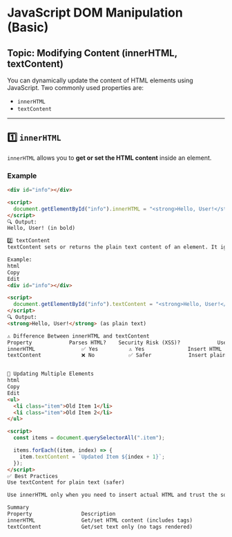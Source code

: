 # JavaScript DOM Manipulation (Basic)  

## Topic: Modifying Content (innerHTML, textContent)

You can dynamically update the content of HTML elements using JavaScript. Two commonly used properties are:

- `innerHTML`
- `textContent`

---

## 1️⃣ `innerHTML`

`innerHTML` allows you to **get or set the HTML content** inside an element.

### Example

```html
<div id="info"></div>

<script>
  document.getElementById("info").innerHTML = "<strong>Hello, User!</strong>";
</script>
🔍 Output:
Hello, User! (in bold)

2️⃣ textContent
textContent sets or returns the plain text content of an element. It ignores HTML tags.

Example:
html
Copy
Edit
<div id="info"></div>

<script>
  document.getElementById("info").textContent = "<strong>Hello, User!</strong>";
</script>
🔍 Output:
<strong>Hello, User!</strong> (as plain text)

⚠️ Difference Between innerHTML and textContent
Property            Parses HTML?    Security Risk (XSS)?            Use Case
innerHTML               ✅ Yes          ⚠️ Yes              Insert HTML content
textContent             ❌ No           ✅ Safer            Insert plain text (no                                                               No HTML tags)


🧪 Updating Multiple Elements
html
Copy
Edit
<ul>
  <li class="item">Old Item 1</li>
  <li class="item">Old Item 2</li>
</ul>

<script>
  const items = document.querySelectorAll(".item");

  items.forEach((item, index) => {
    item.textContent = `Updated Item ${index + 1}`;
  });
</script>
✅ Best Practices
Use textContent for plain text (safer)

Use innerHTML only when you need to insert actual HTML and trust the source

Summary
Property                Description
innerHTML               Get/set HTML content (includes tags)
textContent             Get/set text only (no tags rendered)
